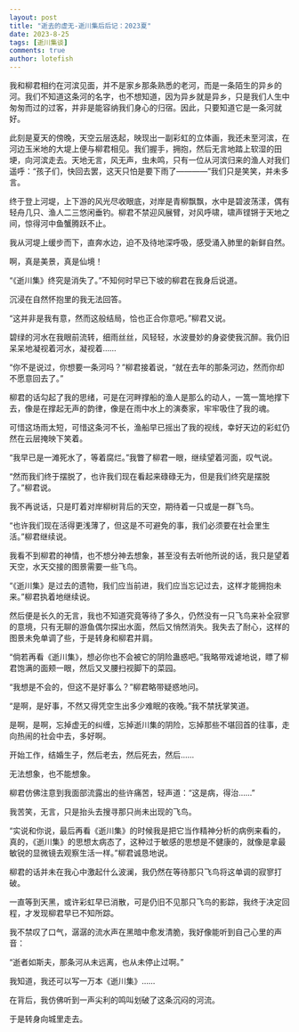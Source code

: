 ```yaml
---
layout: post
title: "逝去的虚无-逝川集后后记：2023夏"
date: 2023-8-25
tags: [逝川集谈]
comments: true
author: lotefish
---
```


我和柳君相约在河滨见面，并不是家乡那条熟悉的老河，而是一条陌生的异乡的河。我们不知道这条河的名字，也不想知道，因为异乡就是异乡，只是我们人生中匆匆而过的过客，并非是能容纳我们身心的归宿。因此，只要知道它是一条河就好。

此刻是夏天的傍晚，天空云层迭起，映现出一副彩虹的立体画，我还未至河滨，在河边玉米地的大堤上便与柳君相见。我们握手，拥抱，然后无言地踏上软湿的田埂，向河滨走去。天地无言，风无声，虫未鸣，只有一位从河滨归来的渔人对我们遥呼：“孩子们，快回去罢，这天只怕是要下雨了————”我们只是笑笑，并未多言。

终于登上河堤，上下游的风光尽收眼底，对岸是青柳飘飘，水中是碧波荡漾，偶有轻舟几只、渔人二三悠闲垂钓。柳君不禁迎风展臂，对风呼啸，啸声铿锵于天地之间，惊得河中鱼蟹腾跃不止。

我从河堤上缓步而下，直奔水边，迫不及待地深呼吸，感受涌入肺里的新鲜自然。

啊，真是美景，真是仙境！

“《逝川集》终究是消失了。”不知何时早已下坡的柳君在我身后说道。

沉浸在自然怀抱里的我无法回答。

“这并非是我有意，然而这般结局，恰也正合你意吧。”柳君又说。

碧绿的河水在我眼前流转，细雨丝丝，风轻轻，水波曼妙的身姿使我沉醉。我仍旧呆呆地凝视着河水，凝视着……

“你不是说过，你想要一条河吗？”柳君接着说，“就在去年的那条河边，然而你却不愿意回去了。”

柳君的话勾起了我的思绪，可是在河畔撑船的渔人是那么的动人，一篙一篙地撑下去，像是在撑起无声的韵律，像是在雨中水上的演奏家，牢牢吸住了我的魂。

可惜这场雨太短，可惜这条河不长，渔船早已摇出了我的视线，幸好天边的彩虹仍然在云层掩映下笑着。

“我早已是一滩死水了，等着腐烂。”我瞥了柳君一眼，继续望着河面，叹气说。

“然而我们终于摆脱了，也许我们现在看起来碌碌无为，但是我们终究是摆脱了。”柳君说。

我不再说话，只是盯着对岸柳树背后的天空，期待着一只或是一群飞鸟。

“也许我们现在活得更浅薄了，但这是不可避免的事，我们必须要在社会里生活。”柳君继续说。

我看不到柳君的神情，也不想分神去想象，甚至没有去听他所说的话，我只是望着天空，水天交接的图景需要一些飞鸟。

“《逝川集》是过去的遗物，我们应当前进，我们应当忘记过去，这样才能拥抱未来。”柳君执着地继续说。

然后便是长久的无言，我也不知道究竟等待了多久，仍然没有一只飞鸟来补全寂寥的意境，只有无聊的游鱼偶尔探出水面，然后又悄然消失。我失去了耐心，这样的图景未免单调了些，于是转身和柳君并肩。

“倘若再看《逝川集》，想必你也不会被它的阴险蛊惑吧。”我略带戏谑地说，瞟了柳君饱满的面颊一眼，然后又叉腰扫视脚下的菜园。

“我想是不会的，但这不是好事么？”柳君略带疑惑地问。

“是啊，是好事，不然又得凭空生出多少难眠的夜晚。”我不禁抚掌笑道。

是啊，是啊，忘掉虚无的纠缠，忘掉逝川集的阴险，忘掉那些不堪回首的往事，走向热闹的社会中去，多好啊。

开始工作，结婚生子，然后老去，然后死去，然后……

无法想象，也不能想象。

柳君仿佛注意到我面部流露出的些许痛苦，轻声道：“这是病，得治……”

我苦笑，无言，只是抬头去搜寻那只尚未出现的飞鸟。

“实说和你说，最后再看《逝川集》的时候我是把它当作精神分析的病例来看的，真的，《逝川集》的思想太病态了，这种过于敏感的思想是不健康的，就像是拿最敏锐的显微镜去观察生活一样。”柳君诚恳地说。

柳君的话并未在我心中激起什么波澜，我仍然在等待那只飞鸟将这单调的寂寥打破。

一直等到天黑，或许彩虹早已消散，可是仍旧不见那只飞鸟的影踪，我终于决定回程，才发现柳君早已不知所踪。

我不禁叹了口气，潺潺的流水声在黑暗中愈发清脆，我好像能听到自己心里的声音：

“逝者如斯夫，那条河从未远离，也从未停止过啊。”

我知道，我还可以写一万本《逝川集》……

在背后，我仿佛听到一声尖利的鸣叫划破了这条沉闷的河流。

于是转身向城里走去。